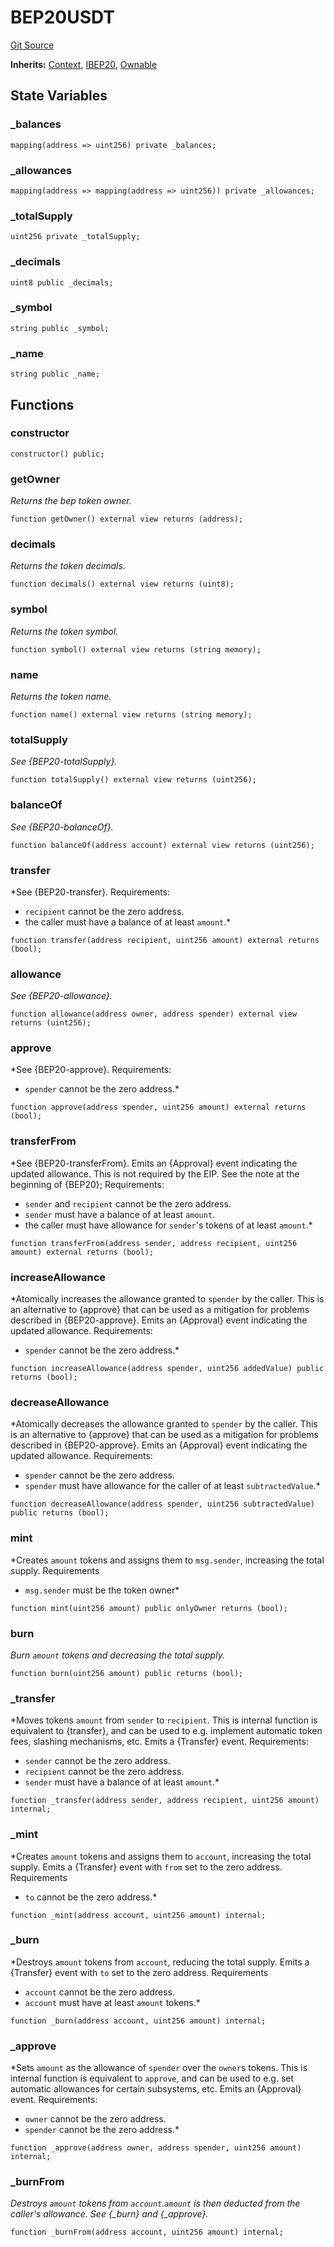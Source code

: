# BEP20USDT
[Git Source](https://github.com/Sotatek-LoiNguyen2/ignition-sc/blob/6fd47416ac9b148d4f43e8bb90a990315ae49b42/contracts/test/USDT_BSC.sol)

**Inherits:**
[Context](/contracts/utils/Context.sol/abstract.Context.md), [IBEP20](/contracts/test/USDT_BSC.sol/interface.IBEP20.md), [Ownable](/contracts/test/USDT_BSC.sol/contract.Ownable.md)


## State Variables
### _balances

```solidity
mapping(address => uint256) private _balances;
```


### _allowances

```solidity
mapping(address => mapping(address => uint256)) private _allowances;
```


### _totalSupply

```solidity
uint256 private _totalSupply;
```


### _decimals

```solidity
uint8 public _decimals;
```


### _symbol

```solidity
string public _symbol;
```


### _name

```solidity
string public _name;
```


## Functions
### constructor


```solidity
constructor() public;
```

### getOwner

*Returns the bep token owner.*


```solidity
function getOwner() external view returns (address);
```

### decimals

*Returns the token decimals.*


```solidity
function decimals() external view returns (uint8);
```

### symbol

*Returns the token symbol.*


```solidity
function symbol() external view returns (string memory);
```

### name

*Returns the token name.*


```solidity
function name() external view returns (string memory);
```

### totalSupply

*See {BEP20-totalSupply}.*


```solidity
function totalSupply() external view returns (uint256);
```

### balanceOf

*See {BEP20-balanceOf}.*


```solidity
function balanceOf(address account) external view returns (uint256);
```

### transfer

*See {BEP20-transfer}.
Requirements:
- `recipient` cannot be the zero address.
- the caller must have a balance of at least `amount`.*


```solidity
function transfer(address recipient, uint256 amount) external returns (bool);
```

### allowance

*See {BEP20-allowance}.*


```solidity
function allowance(address owner, address spender) external view returns (uint256);
```

### approve

*See {BEP20-approve}.
Requirements:
- `spender` cannot be the zero address.*


```solidity
function approve(address spender, uint256 amount) external returns (bool);
```

### transferFrom

*See {BEP20-transferFrom}.
Emits an {Approval} event indicating the updated allowance. This is not
required by the EIP. See the note at the beginning of {BEP20};
Requirements:
- `sender` and `recipient` cannot be the zero address.
- `sender` must have a balance of at least `amount`.
- the caller must have allowance for `sender`'s tokens of at least
`amount`.*


```solidity
function transferFrom(address sender, address recipient, uint256 amount) external returns (bool);
```

### increaseAllowance

*Atomically increases the allowance granted to `spender` by the caller.
This is an alternative to {approve} that can be used as a mitigation for
problems described in {BEP20-approve}.
Emits an {Approval} event indicating the updated allowance.
Requirements:
- `spender` cannot be the zero address.*


```solidity
function increaseAllowance(address spender, uint256 addedValue) public returns (bool);
```

### decreaseAllowance

*Atomically decreases the allowance granted to `spender` by the caller.
This is an alternative to {approve} that can be used as a mitigation for
problems described in {BEP20-approve}.
Emits an {Approval} event indicating the updated allowance.
Requirements:
- `spender` cannot be the zero address.
- `spender` must have allowance for the caller of at least
`subtractedValue`.*


```solidity
function decreaseAllowance(address spender, uint256 subtractedValue) public returns (bool);
```

### mint

*Creates `amount` tokens and assigns them to `msg.sender`, increasing
the total supply.
Requirements
- `msg.sender` must be the token owner*


```solidity
function mint(uint256 amount) public onlyOwner returns (bool);
```

### burn

*Burn `amount` tokens and decreasing the total supply.*


```solidity
function burn(uint256 amount) public returns (bool);
```

### _transfer

*Moves tokens `amount` from `sender` to `recipient`.
This is internal function is equivalent to {transfer}, and can be used to
e.g. implement automatic token fees, slashing mechanisms, etc.
Emits a {Transfer} event.
Requirements:
- `sender` cannot be the zero address.
- `recipient` cannot be the zero address.
- `sender` must have a balance of at least `amount`.*


```solidity
function _transfer(address sender, address recipient, uint256 amount) internal;
```

### _mint

*Creates `amount` tokens and assigns them to `account`, increasing
the total supply.
Emits a {Transfer} event with `from` set to the zero address.
Requirements
- `to` cannot be the zero address.*


```solidity
function _mint(address account, uint256 amount) internal;
```

### _burn

*Destroys `amount` tokens from `account`, reducing the
total supply.
Emits a {Transfer} event with `to` set to the zero address.
Requirements
- `account` cannot be the zero address.
- `account` must have at least `amount` tokens.*


```solidity
function _burn(address account, uint256 amount) internal;
```

### _approve

*Sets `amount` as the allowance of `spender` over the `owner`s tokens.
This is internal function is equivalent to `approve`, and can be used to
e.g. set automatic allowances for certain subsystems, etc.
Emits an {Approval} event.
Requirements:
- `owner` cannot be the zero address.
- `spender` cannot be the zero address.*


```solidity
function _approve(address owner, address spender, uint256 amount) internal;
```

### _burnFrom

*Destroys `amount` tokens from `account`.`amount` is then deducted
from the caller's allowance.
See {_burn} and {_approve}.*


```solidity
function _burnFrom(address account, uint256 amount) internal;
```

